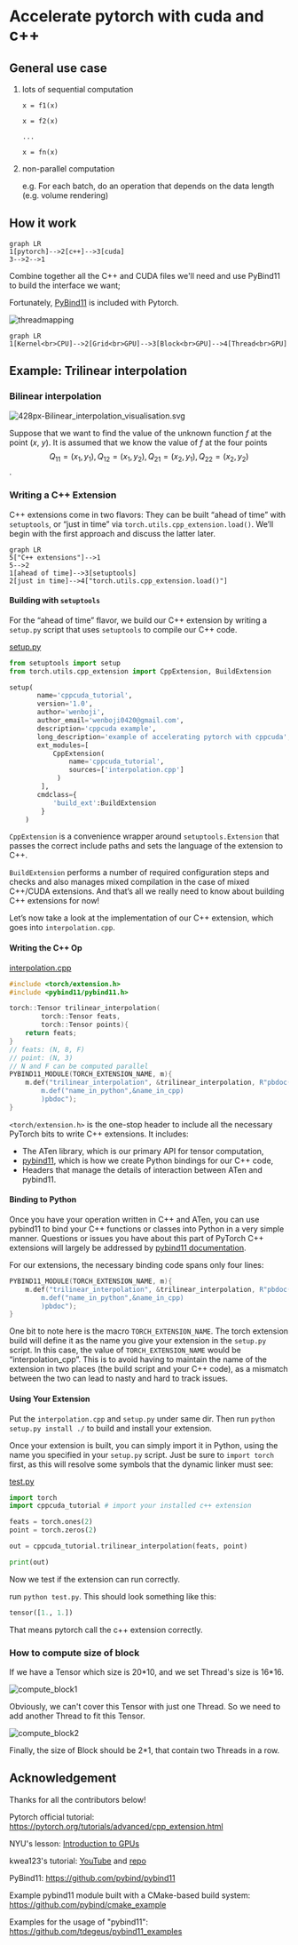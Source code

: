 # Accelerate pytorch with cuda and c++

## General use case

1. lots of sequential computation

   ```
   x = f1(x)
   
   x = f2(x)
   
   ...
   
   x = fn(x)
   ```

2. non-parallel computation

   e.g. For each batch, do an operation that depends on the data length (e.g. volume rendering)

## How it work

```mermaid
graph LR
1[pytorch]-->2[c++]-->3[cuda]
3-->2-->1
```

Combine together all the C++ and CUDA files we'll need and use PyBind11 to build the interface we want; 

Fortunately, [PyBind11](https://github.com/pybind/pybind11) is included with Pytorch.

![threadmapping](assets/threadmapping.png)

```mermaid
graph LR
1[Kernel<br>CPU]-->2[Grid<br>GPU]-->3[Block<br>GPU]-->4[Thread<br>GPU]
```

## Example: Trilinear interpolation

### Bilinear interpolation

![428px-Bilinear_interpolation_visualisation.svg](assets/428px-Bilinear_interpolation_visualisation.svg.png)

Suppose that we want to find the value of the unknown function *f* at the point (*x*, *y*). It is assumed that we know the value of *f* at the four points $$Q_{11} = (x_1, y_1), Q_{12} = (x_1, y_2), Q_{21} = (x_2, y_1), Q_{22} = (x_2, y_2)$$.

### Writing a C++ Extension

C++ extensions come in two flavors: They can be built “ahead of time” with `setuptools`, or “just in time” via `torch.utils.cpp_extension.load()`. We’ll begin with the first approach and discuss the latter later.

```mermaid
graph LR
5["C++ extensions"]-->1
5-->2
1[ahead of time]-->3[setuptools]
2[just in time]-->4["torch.utils.cpp_extension.load()"]
```

#### Building with `setuptools`

For the “ahead of time” flavor, we build our C++ extension by writing a `setup.py` script that uses `setuptools` to compile our C++ code. 

[setup.py](./setup.py)

```python
from setuptools import setup
from torch.utils.cpp_extension import CppExtension, BuildExtension

setup(
       name='cppcuda_tutorial',
       version='1.0',
       author='wenboji',
       author_email='wenboji0420@gmail.com',
       description='cppcuda example',
       long_description='example of accelerating pytorch with cppcuda',
       ext_modules=[
           CppExtension(
               name='cppcuda_tutorial',
               sources=['interpolation.cpp']
            )
        ],
       cmdclass={
           'build_ext':BuildExtension
        }
    )
```

`CppExtension` is a convenience wrapper around `setuptools.Extension` that passes the correct include paths and sets the language of the extension to C++. 

`BuildExtension` performs a number of required configuration steps and checks and also manages mixed compilation in the case of mixed C++/CUDA extensions. And that’s all we really need to know about building C++ extensions for now! 

Let’s now take a look at the implementation of our C++ extension, which goes into `interpolation.cpp`.

#### Writing the C++ Op

[interpolation.cpp](./interpolation.cpp)

```c++
#include <torch/extension.h>
#include <pybind11/pybind11.h>

torch::Tensor trilinear_interpolation(
		torch::Tensor feats,
		torch::Tensor points){
	return feats;
}
// feats: (N, 8, F)
// point: (N, 3)
// N and F can be computed parallel
PYBIND11_MODULE(TORCH_EXTENSION_NAME, m){
	m.def("trilinear_interpolation", &trilinear_interpolation, R"pbdoc(
		m.def("name_in_python",&name_in_cpp)
		)pbdoc");
}

```

`<torch/extension.h>` is the one-stop header to include all the necessary PyTorch bits to write C++ extensions. It includes:

- The ATen library, which is our primary API for tensor computation,
- [pybind11](https://github.com/pybind/pybind11), which is how we create Python bindings for our C++ code,
- Headers that manage the details of interaction between ATen and pybind11.

#### Binding to Python

Once you have your operation written in C++ and ATen, you can use pybind11 to bind your C++ functions or classes into Python in a very simple manner. Questions or issues you have about this part of PyTorch C++ extensions will largely be addressed by [pybind11 documentation](https://pybind11.readthedocs.io/en/stable/).

For our extensions, the necessary binding code spans only four lines:

```c++
PYBIND11_MODULE(TORCH_EXTENSION_NAME, m){
	m.def("trilinear_interpolation", &trilinear_interpolation, R"pbdoc(
		m.def("name_in_python",&name_in_cpp)
		)pbdoc");
}
```

One bit to note here is the macro `TORCH_EXTENSION_NAME`. The torch extension build will define it as the name you give your extension in the `setup.py` script. In this case, the value of `TORCH_EXTENSION_NAME` would be “interpolation_cpp”. This is to avoid having to maintain the name of the extension in two places (the build script and your C++ code), as a mismatch between the two can lead to nasty and hard to track issues.

#### Using Your Extension

Put the `interpolation.cpp` and `setup.py` under same dir. Then run `python setup.py install ./`  to build and install your extension. 

Once your extension is built, you can simply import it in Python, using the name you specified in your `setup.py` script. Just be sure to `import torch` first, as this will resolve some symbols that the dynamic linker must see:

[test.py](./test.py)

```python
import torch
import cppcuda_tutorial # import your installed c++ extension

feats = torch.ones(2)
point = torch.zeros(2)

out = cppcuda_tutorial.trilinear_interpolation(feats, point)

print(out)
```

Now we test if the extension can run correctly.

run `python test.py`. This should look something like this:

```python
tensor([1., 1.])
```

That means pytorch call the c++ extension correctly.

### How to compute size of block

If we have a Tensor which size is 20\*10, and we set Thread's size is 16\*16. 

![compute_block1](assets/compute_block1.png)

Obviously, we can't cover this Tensor with just one Thread. So we need to add another Thread to fit this Tensor. 

![compute_block2](assets/compute_block2.png)

Finally, the size of Block should be 2*1, that contain two Threads in a row.

## Acknowledgement

Thanks for all the contributors below!

Pytorch official tutorial: https://pytorch.org/tutorials/advanced/cpp_extension.html

NYU's lesson: [Introduction to GPUs](https://nyu-cds.github.io/python-gpu/)

kwea123's tutorial: [YouTube](https://www.youtube.com/watch?v=l_Rpk6CRJYI&list=PLDV2CyUo4q-LKuiNltBqCKdO9GH4SS_ec) and [repo](https://github.com/kwea123/pytorch-cppcuda-tutorial)

PyBind11: https://github.com/pybind/pybind11

Example pybind11 module built with a CMake-based build system: https://github.com/pybind/cmake_example

Examples for the usage of "pybind11": https://github.com/tdegeus/pybind11_examples
